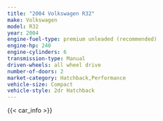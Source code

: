 ```yaml
---
title: "2004 Volkswagen R32"
make: Volkswagen
model: R32
year: 2004
engine-fuel-type: premium unleaded (recommended)
engine-hp: 240
engine-cylinders: 6
transmission-type: Manual
driven-wheels: all wheel drive
number-of-doors: 2
market-category: Hatchback,Performance
vehicle-size: Compact
vehicle-style: 2dr Hatchback
---
```


{{< car_info >}}
